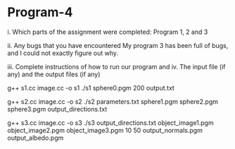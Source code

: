 # Program-4
i. Which parts of the assignment were completed: Program 1, 2 and 3 

ii. Any bugs that you have encountered
My program 3 has been full of bugs, and I could not exactly figure out why. 

iii. Complete instructions of how to run our program and iv. The input file (if any) and the output files (if any) 

g++ s1.cc image.cc -o s1
./s1 sphere0.pgm 200 output.txt

g++ s2.cc image.cc -o s2
./s2 parameters.txt sphere1.pgm sphere2.pgm sphere3.pgm output_directions.txt           

g++ s3.cc image.cc -o s3
./s3 output_directions.txt object_image1.pgm object_image2.pgm object_image3.pgm 10 50 output_normals.pgm output_albedo.pgm

